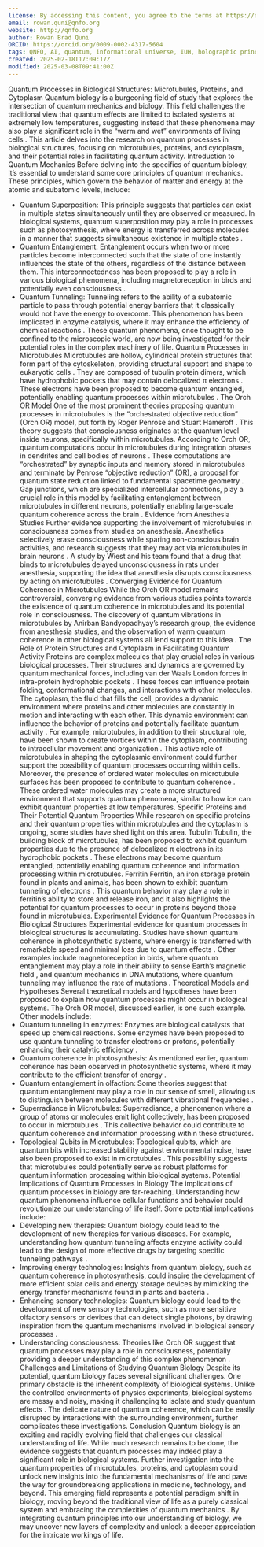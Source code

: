 ```yaml
---
license: By accessing this content, you agree to the terms at https://qnfo.org/LICENSE
email: rowan.quni@qnfo.org
website: http://qnfo.org
author: Rowan Brad Quni
ORCID: https://orcid.org/0009-0002-4317-5604
tags: QNFO, AI, quantum, informational universe, IUH, holographic principle
created: 2025-02-18T17:09:17Z
modified: 2025-03-08T09:41:00Z
---
```


Quantum Processes in Biological Structures: Microtubules, Proteins, and Cytoplasm
Quantum biology is a burgeoning field of study that explores the intersection of quantum mechanics and biology. This field challenges the traditional view that quantum effects are limited to isolated systems at extremely low temperatures, suggesting instead that these phenomena may also play a significant role in the “warm and wet” environments of living cells . This article delves into the research on quantum processes in biological structures, focusing on microtubules, proteins, and cytoplasm, and their potential roles in facilitating quantum activity.
Introduction to Quantum Mechanics
Before delving into the specifics of quantum biology, it’s essential to understand some core principles of quantum mechanics. These principles, which govern the behavior of matter and energy at the atomic and subatomic levels, include:
 - Quantum Superposition: This principle suggests that particles can exist in multiple states simultaneously until they are observed or measured. In biological systems, quantum superposition may play a role in processes such as photosynthesis, where energy is transferred across molecules in a manner that suggests simultaneous existence in multiple states .
 - Quantum Entanglement: Entanglement occurs when two or more particles become interconnected such that the state of one instantly influences the state of the others, regardless of the distance between them. This interconnectedness has been proposed to play a role in various biological phenomena, including magnetoreception in birds and potentially even consciousness .
 - Quantum Tunneling: Tunneling refers to the ability of a subatomic particle to pass through potential energy barriers that it classically would not have the energy to overcome. This phenomenon has been implicated in enzyme catalysis, where it may enhance the efficiency of chemical reactions .
These quantum phenomena, once thought to be confined to the microscopic world, are now being investigated for their potential roles in the complex machinery of life.
Quantum Processes in Microtubules
Microtubules are hollow, cylindrical protein structures that form part of the cytoskeleton, providing structural support and shape to eukaryotic cells . They are composed of tubulin protein dimers, which have hydrophobic pockets that may contain delocalized π electrons . These electrons have been proposed to become quantum entangled, potentially enabling quantum processes within microtubules .
The Orch OR Model
One of the most prominent theories proposing quantum processes in microtubules is the “orchestrated objective reduction” (Orch OR) model, put forth by Roger Penrose and Stuart Hameroff . This theory suggests that consciousness originates at the quantum level inside neurons, specifically within microtubules.
According to Orch OR, quantum computations occur in microtubules during integration phases in dendrites and cell bodies of neurons . These computations are “orchestrated” by synaptic inputs and memory stored in microtubules and terminate by Penrose “objective reduction” (OR), a proposal for quantum state reduction linked to fundamental spacetime geometry . Gap junctions, which are specialized intercellular connections, play a crucial role in this model by facilitating entanglement between microtubules in different neurons, potentially enabling large-scale quantum coherence across the brain .
Evidence from Anesthesia Studies
Further evidence supporting the involvement of microtubules in consciousness comes from studies on anesthesia. Anesthetics selectively erase consciousness while sparing non-conscious brain activities, and research suggests that they may act via microtubules in brain neurons . A study by Wiest and his team found that a drug that binds to microtubules delayed unconsciousness in rats under anesthesia, supporting the idea that anesthesia disrupts consciousness by acting on microtubules .
Converging Evidence for Quantum Coherence in Microtubules
While the Orch OR model remains controversial, converging evidence from various studies points towards the existence of quantum coherence in microtubules and its potential role in consciousness. The discovery of quantum vibrations in microtubules by Anirban Bandyopadhyay’s research group, the evidence from anesthesia studies, and the observation of warm quantum coherence in other biological systems all lend support to this idea .
The Role of Protein Structures and Cytoplasm in Facilitating Quantum Activity
Proteins are complex molecules that play crucial roles in various biological processes. Their structures and dynamics are governed by quantum mechanical forces, including van der Waals London forces in intra-protein hydrophobic pockets . These forces can influence protein folding, conformational changes, and interactions with other molecules.
The cytoplasm, the fluid that fills the cell, provides a dynamic environment where proteins and other molecules are constantly in motion and interacting with each other. This dynamic environment can influence the behavior of proteins and potentially facilitate quantum activity . For example, microtubules, in addition to their structural role, have been shown to create vortices within the cytoplasm, contributing to intracellular movement and organization . This active role of microtubules in shaping the cytoplasmic environment could further support the possibility of quantum processes occurring within cells.
Moreover, the presence of ordered water molecules on microtubule surfaces has been proposed to contribute to quantum coherence . These ordered water molecules may create a more structured environment that supports quantum phenomena, similar to how ice can exhibit quantum properties at low temperatures.
Specific Proteins and Their Potential Quantum Properties
While research on specific proteins and their quantum properties within microtubules and the cytoplasm is ongoing, some studies have shed light on this area.
Tubulin
Tubulin, the building block of microtubules, has been proposed to exhibit quantum properties due to the presence of delocalized π electrons in its hydrophobic pockets . These electrons may become quantum entangled, potentially enabling quantum coherence and information processing within microtubules.
Ferritin
Ferritin, an iron storage protein found in plants and animals, has been shown to exhibit quantum tunneling of electrons . This quantum behavior may play a role in ferritin’s ability to store and release iron, and it also highlights the potential for quantum processes to occur in proteins beyond those found in microtubules.
Experimental Evidence for Quantum Processes in Biological Structures
Experimental evidence for quantum processes in biological structures is accumulating. Studies have shown quantum coherence in photosynthetic systems, where energy is transferred with remarkable speed and minimal loss due to quantum effects . Other examples include magnetoreception in birds, where quantum entanglement may play a role in their ability to sense Earth’s magnetic field , and quantum mechanics in DNA mutations, where quantum tunneling may influence the rate of mutations .
Theoretical Models and Hypotheses
Several theoretical models and hypotheses have been proposed to explain how quantum processes might occur in biological systems. The Orch OR model, discussed earlier, is one such example. Other models include:
 - Quantum tunneling in enzymes: Enzymes are biological catalysts that speed up chemical reactions. Some enzymes have been proposed to use quantum tunneling to transfer electrons or protons, potentially enhancing their catalytic efficiency .
 - Quantum coherence in photosynthesis: As mentioned earlier, quantum coherence has been observed in photosynthetic systems, where it may contribute to the efficient transfer of energy .
 - Quantum entanglement in olfaction: Some theories suggest that quantum entanglement may play a role in our sense of smell, allowing us to distinguish between molecules with different vibrational frequencies .
 - Superradiance in Microtubules: Superradiance, a phenomenon where a group of atoms or molecules emit light collectively, has been proposed to occur in microtubules . This collective behavior could contribute to quantum coherence and information processing within these structures.
 - Topological Qubits in Microtubules: Topological qubits, which are quantum bits with increased stability against environmental noise, have also been proposed to exist in microtubules . This possibility suggests that microtubules could potentially serve as robust platforms for quantum information processing within biological systems.
Potential Implications of Quantum Processes in Biology
The implications of quantum processes in biology are far-reaching. Understanding how quantum phenomena influence cellular functions and behavior could revolutionize our understanding of life itself. Some potential implications include:
 - Developing new therapies: Quantum biology could lead to the development of new therapies for various diseases. For example, understanding how quantum tunneling affects enzyme activity could lead to the design of more effective drugs by targeting specific tunneling pathways .
 - Improving energy technologies: Insights from quantum biology, such as quantum coherence in photosynthesis, could inspire the development of more efficient solar cells and energy storage devices by mimicking the energy transfer mechanisms found in plants and bacteria .
 - Enhancing sensory technologies: Quantum biology could lead to the development of new sensory technologies, such as more sensitive olfactory sensors or devices that can detect single photons, by drawing inspiration from the quantum mechanisms involved in biological sensory processes .
 - Understanding consciousness: Theories like Orch OR suggest that quantum processes may play a role in consciousness, potentially providing a deeper understanding of this complex phenomenon .
Challenges and Limitations of Studying Quantum Biology
Despite its potential, quantum biology faces several significant challenges. One primary obstacle is the inherent complexity of biological systems. Unlike the controlled environments of physics experiments, biological systems are messy and noisy, making it challenging to isolate and study quantum effects . The delicate nature of quantum coherence, which can be easily disrupted by interactions with the surrounding environment, further complicates these investigations.
Conclusion
Quantum biology is an exciting and rapidly evolving field that challenges our classical understanding of life. While much research remains to be done, the evidence suggests that quantum processes may indeed play a significant role in biological systems. Further investigation into the quantum properties of microtubules, proteins, and cytoplasm could unlock new insights into the fundamental mechanisms of life and pave the way for groundbreaking applications in medicine, technology, and beyond.
This emerging field represents a potential paradigm shift in biology, moving beyond the traditional view of life as a purely classical system and embracing the complexities of quantum mechanics . By integrating quantum principles into our understanding of biology, we may uncover new layers of complexity and unlock a deeper appreciation for the intricate workings of life.
